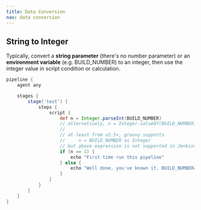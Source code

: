 ```yaml
---
title: Data Conversion
nav: data conversion
---
```


## String to Integer

Typically, convert a **string parameter** (there's no number parameter)
or an **environment variable** (e.g. BUILD_NUMBER) to an integer,
then use the integer value in script condition or calculation.

```groovy {hl_lines=["8"]}
pipeline {
    agent any

    stages {
        stage('test') {
            steps {
                script {
                    def n = Integer.parseInt(BUILD_NUMBER)
                    // alternatively, n = Integer.valueOf(BUILD_NUMBER)
                    //
                    // at least from v2.5+, groovy supports 
                    //     n = BUILD_NUMBER as Integer
                    // but above expression is not supported in Jenkins groovy DSL
                    if (n == 1) {
                        echo "First time run this pipeline"
                    } else {
                        echo "Well done, you've known it. BUILD_NUMBER=${n}"
                    }
                }
            }
        }
    }
}
```

